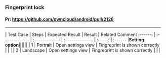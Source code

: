 ###  Fingerprint lock

#### Pr: https://github.com/owncloud/android/pull/2128 


---

 
| Test Case | Steps | Expected Result | Result | Related Comment
:------: | :------------- | :------------- | :-------------- | :-----: | :------
|**Setting option**||||||
| 1 | Portrait | Open settings view | Fingreprint is shown correctly  |  |  |
| 2 | Landscape | Open settings view | Fingreprint is shown correctly  |  |  |